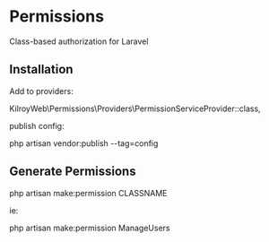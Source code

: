# Permissions

Class-based authorization for Laravel

## Installation

Add to providers:

KilroyWeb\Permissions\Providers\PermissionServiceProvider::class,

publish config:

php artisan vendor:publish --tag=config

## Generate Permissions

php artisan make:permission CLASSNAME

ie:

php artisan make:permission ManageUsers